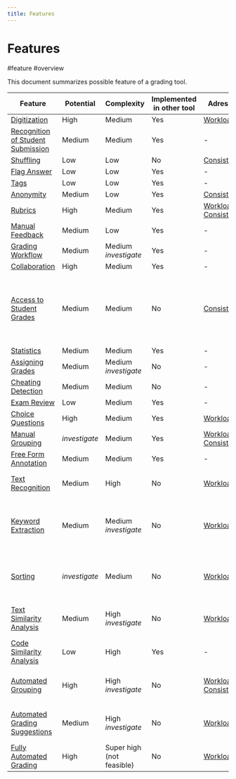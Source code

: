 ```yaml
---
title: Features
---
```


# Features

#feature #overview

This document summarizes possible feature of a grading tool.

| Feature                                                                                              | Potential     | Complexity                | Implemented in other tool | Adresses                                                                                 | [Category](research/features/feature-categories.md) | [Scope of use](research/features/feature-scope.md) | Remarks                                                                       |
| ---------------------------------------------------------------------------------------------------- | ------------- | ------------------------- | ------------------------- | ---------------------------------------------------------------------------------------- | --------------------------------------------------- | -------------------------------------------------- | ----------------------------------------------------------------------------- |
| [Digitization](research/features/definitions/Digitization)                                           | High          | Medium                    | Yes                       | [Workload](research/challenges/Workload)                                                 | Assisting                                           | Universal                                          | -                                                                             |
| [Recognition of Student Submission](research/features/definitions/Recognition-of-Student-Submission) | Medium        | Medium                    | Yes                       | -                                                                                        | Assisting                                           | Universal                                          | -                                                                             |
| [Shuffling](research/features/definitions/Shuffling)                                                 | Low           | Low                       | No                        | [Consistency](research/challenges/Consistency)                                           | Assisting                                           | Universal                                          | -                                                                             |
| [Flag Answer](research/features/definitions/flag-answer)                                             | Low           | Low                       | Yes                       | -                                                                                        | Assisting                                           | Universal                                          | -                                                                             |
| [Tags](research/features/definitions/Tags)                                                           | Low           | Low                       | Yes                       | -                                                                                        | Assisting                                           | Universal                                          | -                                                                             |
| [Anonymity](research/features/definitions/Anonymity)                                                 | Medium        | Low                       | Yes                       | [Consistency](research/challenges/Consistency)                                           | Assisting                                           | Universal                                          | -                                                                             |
| [Rubrics](research/features/definitions/Rubrics)                                                     | High          | Medium                    | Yes                       | [Workload](research/challenges/Workload), [Consistency](research/challenges/Consistency) | Assisting                                           | Universal                                          | -                                                                             |
| [Manual Feedback](research/features/definitions/Manual-Feedback)                                     | Medium        | Low                       | Yes                       | -                                                                                        | Assisting                                           | Universal                                          | -                                                                             |
| [Grading Workflow](research/features/definitions/Grading-Workflow)                                   | Medium        | Medium _investigate_      | Yes                       | -                                                                                        | Assisting                                           | Universal                                          | -                                                                             |
| [Collaboration](research/features/definitions/Collaboration)                                         | High          | Medium                    | Yes                       | -                                                                                        | Assisting                                           | Universal                                          | -                                                                             |
| [Access to Student Grades](research/features/definitions/Access-to-Student-Grades)                   | Medium        | Medium                    | No                        | [Consistency](research/challenges/Consistency)                                           | Assisting                                           | Universal                                          | Information would have to be feeded into the system from university officials |
| [Statistics](research/features/definitions/Statistics)                                               | Medium        | Medium                    | Yes                       | -                                                                                        | Assisting                                           | Universal                                          | -                                                                             |
| [Assigning Grades](research/features/definitions/Assigning-Grades)                                   | Medium        | Medium _investigate_      | No                        | -                                                                                        | -                                                   | Universal                                          | -                                                                             |
| [Cheating Detection](research/features/definitions/Cheating-Detection)                               | Medium        | Medium                    | No                        | -                                                                                        | Assisting                                           | Universal                                          | -                                                                             |
| [Exam Review](research/features/definitions/Exam-Review)                                             | Low           | Medium                    | Yes                       | -                                                                                        | Assisting                                           | Universal                                          | -                                                                             |
| [Choice Questions](research/features/definitions/Choice-Questions)                                   | High          | Medium                    | Yes                       | [Workload](research/challenges/Workload)                                                 | Automated                                           | Limited                                            | -                                                                             |
| [Manual Grouping](research/features/definitions/Manual-Grouping)                                     | _investigate_ | Medium                    | Yes                       | [Workload](research/challenges/Workload), [Consistency](research/challenges/Consistency) | Assisting                                           | Limited                                            | -                                                                             |
| [Free Form Annotation](research/features/definitions/Free-Form-Annotation)                           | Medium        | Medium                    | Yes                       | -                                                                                        | Assisting                                           | Universal                                          | -                                                                             |
| [Text Recognition](research/features/definitions/Text-Recognition)                                   | Medium        | High                      | No                        | [Workload](research/challenges/Workload)                                                 | Automated                                           | Limited                                            | State of the art not good enough                                              |
| [Keyword Extraction](research/features/definitions/Keyword-Extraction)                               | Medium        | Medium _investigate_      | No                        | [Workload](research/challenges/Workload)                                                 | Automated                                           | Limited                                            | Not clear whether the functionality in itself would be helpful                |
| [Sorting](research/features/definitions/Sorting)                                                     | _investigate_ | Medium                    | No                        | [Workload](research/challenges/Workload)                                                 | Automated                                           | Limited                                            | May introduce biases to grading process                                       |
| [Text Similarity Analysis](research/features/definitions/Text-Similarity-Analysis)                   | Medium        | High _investigate_        | No                        | [Workload](research/challenges/Workload)                                                 | Automated                                           | Limited                                            | Must work really well in order to be useful                                   |
| [Code Similarity Analysis](research/features/definitions/Code-Similarity-Analysis)                   | Low           | High                      | Yes                       | -                                                                                        | Automated                                           | Limited                                            | Out of scope                                                                  |
| [Automated Grouping](research/features/definitions/Automated-Grouping)                               | High          | High _investigate_        | No                        | [Workload](research/challenges/Workload), [Consistency](research/challenges/Consistency) | Automated                                           | Limited                                            | Must work really well in order to be useful                                   |
| [Automated Grading Suggestions](research/features/definitions/Automated-Grading-Suggestions)         | Medium        | High _investigate_        | No                        | [Workload](research/challenges/Workload)                                                 | Automated                                           | Limited                                            | Tedious if it does not work really well                                       |
| [Fully Automated Grading](research/features/definitions/Fully-Automated-Grading)                     | High          | Super high (not feasible) | No                        | [Workload](research/challenges/Workload)                                                 | Automated                                           | Limited                                            | Distrust                                                                      |
